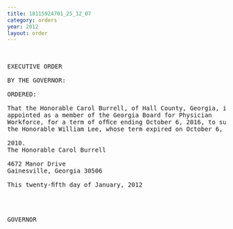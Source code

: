 ```yaml
---
title: 18115924701_25_12_07
category: orders
year: 2012
layout: order
---
```


<pre> 

EXECUTIVE ORDER

BY THE GOVERNOR:

ORDERED:

That the Honorable Carol Burrell, of Hall County, Georgia, is
appointed as a member of the Georgia Board for Physician
Workforce, for a term of ofﬁce ending October 6, 2016, to succeed
the Honorable William Lee, whose term expired on October 6,

2010.
The Honorable Carol Burrell

4672 Manor Drive
Gainesville, Georgia 30506

This twenty-ﬁfth day of January, 2012

 
    

GOVERNOR

</pre>
